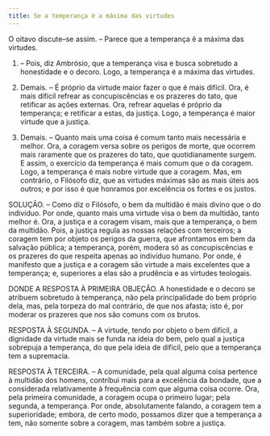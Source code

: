 ```yaml
---
title: Se a temperança é a máxima das virtudes
---
```


O oitavo discute–se assim. – Parece que a temperança ê a máxima das virtudes.  

1. – Pois, diz Ambrósio, que a temperança visa e busca sobretudo a honestidade e o decoro. Logo, a temperança é a máxima das virtudes.  

2. Demais. – É próprio da virtude maior fazer o que é mais difícil. Ora, é mais difícil refrear as concupiscências e os prazeres do tato, que retificar as ações externas. Ora, refrear aquelas é próprio da temperança; e retificar a estas, da justiça. Logo, a temperança é maior virtude que a justiça.  

3. Demais. – Quanto mais uma coisa é comum tanto mais necessária e melhor. Ora, a coragem versa sobre os perigos de morte, que ocorrem mais raramente que os prazeres do tato, que quotidianamente surgem. E assim, o exercício da temperança é mais comum que o da coragem. Logo, a temperança é mais nobre virtude que a coragem.  Mas, em contrário, o Filósofo diz, que as virtudes máximas são as mais úteis aos outros; e por isso é que honramos por excelência os fortes e os justos.  

SOLUÇÃO. – Como diz o Filósofo, o bem da multidão é mais divino que o do indivíduo. Por onde, quanto mais uma virtude visa o bem da multidão, tanto melhor é. Ora, a justiça e a coragem visam, mais que a temperança, o bem da multidão. Pois, a justiça regula as nossas relações com terceiros; a coragem tem por objeto os perigos da guerra, que afrontamos em bem da salvação pública; a temperança, porém, modera só as concupiscências e os prazeres do que respeita apenas ao indivíduo humano. Por onde, é manifesto que a justiça e a coragem são virtude a mais excelentes que a temperança; e, superiores a elas são a prudência e as virtudes teologais.  

DONDE A RESPOSTA À PRIMEIRA OBJEÇÃO. A honestidade e o decoro se atribuem sobretudo à temperança, não pela principalidade do bem próprio dela, mas, pela torpeza do mal contrário, de que nos afasta; isto é, por moderar os prazeres que nos são comuns com os brutos.  

RESPOSTA À SEGUNDA. – A virtude, tendo por objeto o bem difícil, a dignidade da virtude mais se funda na ideia do bem, pelo qual a justiça sobrepuja a temperança, do que pela ideia de difícil, pelo que a temperança tem a supremacia.  

RESPOSTA À TERCEIRA. – A comunidade, pela qual alguma coisa pertence à multidão dos homens, contribui mais para a excelência da bondade, que a considerada relativamente à frequência com que alguma coisa ocorre. Ora, pela primeira comunidade, a coragem ocupa o primeiro lugar; pela segunda, a temperança. Por onde, absolutamente falando, a coragem tem a superioridade; embora, de certo modo, possamos dizer que a temperança a tem, não somente sobre a coragem, mas também sobre a justiça.